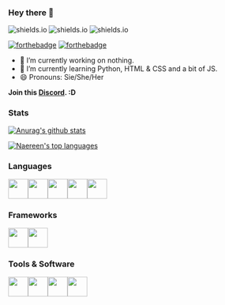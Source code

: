### Hey there 👋
![shields.io](https://img.shields.io/badge/in%20love%20with-leo-critical) ![shields.io](https://img.shields.io/badge/os-linux-success) ![shields.io](https://img.shields.io/badge/learning-python-important)

[![forthebadge](https://forthebadge.com/images/badges/makes-people-smile.svg)](https://forthebadge.com) [![forthebadge](https://forthebadge.com/images/badges/built-with-love.svg)](https://forthebadge.com)

- 🔭 I’m currently working on nothing.
- 🌱 I’m currently learning Python, HTML & CSS and a bit of JS.
- 😄 Pronouns: Sie/She/Her


**Join this [Discord](https://discord.gg/fP6nhSKkA2). :D**


### Stats
[![Anurag's github stats](https://github-readme-stats.vercel.app/api?username=xcodecat&theme=radical)](https://github.com/anuraghazra/github-readme-stats)

[![Naereen's top languages](https://github-readme-stats.vercel.app/api/top-langs/?username=xcodecat&theme=radical)](https://github.com/anuraghazra/github-readme-stats)

### Languages
<div style="display: flex; flex-direction: row;">
  <img src="https://cdn.jsdelivr.net/gh/devicons/devicon/icons/python/python-original.svg" width="40" height="40" />
  <img src="https://cdn.jsdelivr.net/gh/devicons/devicon/icons/javascript/javascript-original.svg" width="40" height="40"/>
  <img src="https://cdn.jsdelivr.net/gh/devicons/devicon/icons/html5/html5-original.svg" width="40" height="40"/>
  <img src="https://cdn.jsdelivr.net/gh/devicons/devicon/icons/css3/css3-original.svg" width="40" height="40" />
  <img src="https://cdn.jsdelivr.net/gh/devicons/devicon/icons/markdown/markdown-original.svg" width="40" height="40"/>
</div>


### Frameworks
<div style="display: flex; flex-direction: row;">
  <img src="https://cdn.discordapp.com/attachments/857979752991031296/942470898286485524/Logo1.svg" width="40px" height="40px">
  <img src="https://cdn.discordapp.com/attachments/833975608274583552/972446367723171870/2ABXjyQc_4x.png" width="40px" height="40px">
</div>  


### Tools & Software
<div style="display: flex; flex-direction: row;">
  <img src="https://cdn.discordapp.com/attachments/857979752991031296/928241026555084840/vscode.png" width="40px" height="40px">
  <img src="https://cdn.jsdelivr.net/gh/devicons/devicon/icons/github/github-original.svg" height="40px" width="40px" />
  <img src="https://cdn.jsdelivr.net/gh/devicons/devicon/icons/git/git-original.svg" height="40px" width="40px"/>
  <img src="https://cdn.jsdelivr.net/gh/devicons/devicon/icons/linux/linux-original.svg" heigth="40px" width="40px"/>
</div>
